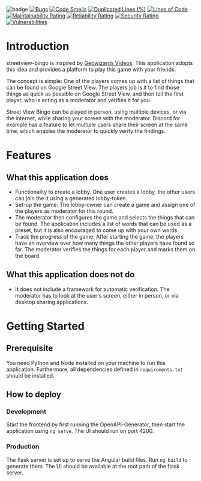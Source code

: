 ![badge](https://img.shields.io/endpoint?url=https://gist.githubusercontent.com/EuleMitKeule/be76ee17e9743cffe36884b6b9ffcb54/raw/coverage.json)
[![Bugs](https://sonarcloud.io/api/project_badges/measure?project=euleGIT_streetview-bingo&metric=bugs)](https://sonarcloud.io/dashboard?id=euleGIT_streetview-bingo)
[![Code Smells](https://sonarcloud.io/api/project_badges/measure?project=euleGIT_streetview-bingo&metric=code_smells)](https://sonarcloud.io/dashboard?id=euleGIT_streetview-bingo)
[![Duplicated Lines (%)](https://sonarcloud.io/api/project_badges/measure?project=euleGIT_streetview-bingo&metric=duplicated_lines_density)](https://sonarcloud.io/dashboard?id=euleGIT_streetview-bingo)
[![Lines of Code](https://sonarcloud.io/api/project_badges/measure?project=euleGIT_streetview-bingo&metric=ncloc)](https://sonarcloud.io/dashboard?id=euleGIT_streetview-bingo)
[![Maintainability Rating](https://sonarcloud.io/api/project_badges/measure?project=euleGIT_streetview-bingo&metric=sqale_rating)](https://sonarcloud.io/dashboard?id=euleGIT_streetview-bingo)
[![Reliability Rating](https://sonarcloud.io/api/project_badges/measure?project=euleGIT_streetview-bingo&metric=reliability_rating)](https://sonarcloud.io/dashboard?id=euleGIT_streetview-bingo)
[![Security Rating](https://sonarcloud.io/api/project_badges/measure?project=euleGIT_streetview-bingo&metric=security_rating)](https://sonarcloud.io/dashboard?id=euleGIT_streetview-bingo)
[![Vulnerabilities](https://sonarcloud.io/api/project_badges/measure?project=euleGIT_streetview-bingo&metric=vulnerabilities)](https://sonarcloud.io/dashboard?id=euleGIT_streetview-bingo)

# Introduction

streetview-bingo is inspired by [Geowizards Videos](https://www.youtube.com/watch?v=3B72lu2WdEo). 
This application adopts this idea and provides a platform to play this game with your friends.

The concept is simple: One of the players comes up with a list of things that can be found on Google Street View. The players job is it to find those things as quick as possible on Google Street View, and then tell the first player, who is acting as a moderator and verifies it for you.

Street View Bingo can be played in person, using multiple devices, or via the internet, while sharing your screen with the moderator. Discord for example has a feature to let multiple users share their screen at the same time, which enables the moderator to quickly verify the findings.

# Features

## What this application does
* Functionality to create a lobby. One user creates a lobby, the other users can join the it using a generated lobby-token.
* Set-up the game: The lobby-owner can create a game and assign one of the players as moderator for this round.
* The moderator then configures the game and selects the things that can be found. The application includes a list of words that can be used as a preset, but it is also encouraged to come up with your own words.
* Track the progress of the game: After starting the game, the players have an overview over how many things the other players have found so far. The moderator verifies the things for each player and marks them on the board.

## What this application does not do
* It does not include a framework for automatic verification. The moderator has to look at the user's screen, either in person, or via desktop sharing applications.

# Getting Started

## Prerequisite

You need Python and Node installed on your machine to run this application. Furthermore, all dependencies defined in ``requirements.txt`` should be installed.

## How to deploy

### Development

Start the frontend by first running the OpenAPI-Generator, then start the application using ``ng serve``. The UI should run on port 4200.

### Production

The flask server is set up to serve the Angular build files. Run ``ng build`` to generate them. The UI should be available at the root path of the flask server.

